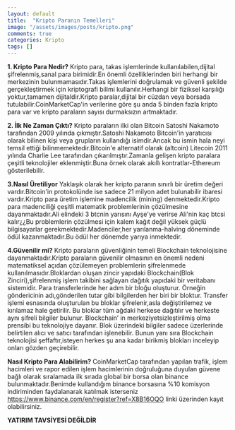 ```yaml
---
layout: default
title:  "Kripto Paranın Temelleri"
image: "/assets/images/posts/kripto.png"
comments: true
categories: Kripto
tags: []
---
```

**1. Kripto Para Nedir?**
Kripto para, takas işlemlerinde kullanılabilen,dijital şifrelenmiş,sanal para birimidir.En önemli özelliklerinden biri herhangi bir merkezinin bulunmamasıdır.Takas işlemlerini doğrulamak ve güvenli şekilde gerçekleştirmek için kriptografi bilimi kullanılır.Herhangi bir fiziksel karşılığı yoktur,tamamen dijitaldir.Kripto paralar,dijital bir cüzdan veya borsada tutulabilir.CoinMarketCap'in verilerine göre şu anda 5 binden fazla kripto para var ve kripto paraların sayısı durmaksızın artmaktadır.


**2. İlk Ne Zaman Çıktı?**
Kripto paraların ilki olan Bitcoin Satoshi Nakamoto tarafından 2009 yılında çıkmıştır.Satoshi Nakamoto Bitcoin'in yaratıcısı olarak bilinen kişi veya grupların kullandığı isimdir.Ancak bu ismin hala neyi temsil ettiği bilinmemektedir.Bitcoin'e alternatif olarak (altcoin) Litecoin 2011 yılında Charlie Lee tarafından çıkarılmıştır.Zamanla gelişen kripto paralara çeşitli teknolojiler eklenmiştir.Buna örnek olarak akıllı kontratlar-Ethereum gösterilebilir.


**3.Nasıl Üretiliyor**
Yaklaşık olarak her kripto paranın sınırlı bir üretim değeri vardır.Bitcoin'in protokolünde ise sadece 21 milyon adet bulunabilir ibaresi vardır.Kripto para üretim işlemine madencilik (mining) denmektedir.Kripto para madenciliği çeşitli matematik problemlerinin çözülmesine dayanmaktadır.Ali elindeki 3 btcnin yarısını Ayşe'ye verirse Ali'nin kaç btcsi kalır¿¿Bu problemlerin çözülmesi için kalem kağıt değil yüksek güçlü bilgisayarlar gerekmektedir.Madenciler,her yarılanma-halving döneminde ödül kazanmaktadır.Bu ödül her dönemde yarıya inmektedir.


**4.Güvenilir mi?**
Kripto paraların güvenliğinin temeli Blockchain teknolojisine dayanmaktadır.Kripto paraların güvenilir olmasının en önemli nedeni matematiksel açıdan çözülemeyen problemlerin şifrelenmede kullanılmasıdır.Bloklardan oluşan zincir yapıdaki Blockchain(Blok Zinciri),şifrelenmiş işlem takibini sağlayan dağıtık yapıdaki bir veritabanı sistemidir. Para transferlerinde her adım bir bloğu oluşturur. Örneğin göndericinin adı,gönderilen tutar gibi bilgilerden her biri bir bloktur. Transfer işlemi esnasında oluşturulan bu bloklar şifrelenir,asla değiştirilemez ve kırılamaz hale getirilir. Bu bloklar tüm ağdaki herkese dağıtılır ve herkeste aynı şifreli bilgiler bulunur. Blockchain’ in merkeziyetsizleştirilmiş olma prensibi bu teknolojiye dayanır. Blok üzerindeki bilgiler sadece üzerlerinde belirtilen alıcı ve satıcı tarafından işlenebilir. Bunun yanı sıra Blockchain teknolojisi şeffaftır,isteyen herkes şu ana kadar birikmiş blokları inceleyip onları gözden geçirebilir.


**Nasıl Kripto Para Alabilirim?**
CoinMarketCap tarafından yapılan trafik, işlem hacimleri ve rapor edilen işlem hacimlerinin doğruluğuna duyulan güvene bağlı olarak sıralamada ilk sırada global bir borsa olan binance bulunmaktadır.Benimde kullandığım binance borsasına %10 komisyon indiriminden faydalanarak katılmak isterseniz https://www.binance.com/en/register?ref=X8B16OQO linki üzerinden kayıt olabilirsiniz.

**YATIRIM TAVSİYESİ DEĞİLDİR**